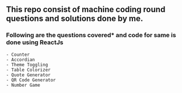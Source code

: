 ## This repo consist of machine coding round questions and solutions done by me.

### Following are the questions covered* and code for same is done using ReactJs
    - Counter
    - Accordian
    - Theme Toggling
    - Table Colorizer
    - Quote Generator
    - QR Code Generator
    - Number Game